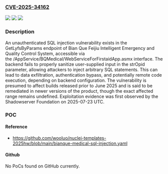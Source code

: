 ### [CVE-2025-34162](https://cve.mitre.org/cgi-bin/cvename.cgi?name=CVE-2025-34162)
![](https://img.shields.io/static/v1?label=Product&message=Bian%20Que%20Feijiu%20Intelligent%20Emergency%20and%20Quality%20Control%20System&color=blue)
![](https://img.shields.io/static/v1?label=Version&message=*%20&color=brightgreen)
![](https://img.shields.io/static/v1?label=Vulnerability&message=CWE-89%20Improper%20Neutralization%20of%20Special%20Elements%20used%20in%20an%20SQL%20Command%20('SQL%20Injection')&color=brightgreen)

### Description

An unauthenticated SQL injection vulnerability exists in the GetLyfsByParams endpoint of Bian Que Feijiu Intelligent Emergency and Quality Control System, accessible via the /AppService/BQMedical/WebServiceForFirstaidApp.asmx interface. The backend fails to properly sanitize user-supplied input in the strOpid parameter, allowing attackers to inject arbitrary SQL statements. This can lead to data exfiltration, authentication bypass, and potentially remote code execution, depending on backend configuration. The vulnerability is presumed to affect builds released prior to June 2025 and is said to be remediated in newer versions of the product, though the exact affected range remains undefined. Exploitation evidence was first observed by the Shadowserver Foundation on 2025-07-23 UTC.

### POC

#### Reference
- https://github.com/wooluo/nuclei-templates-2025hw/blob/main/bianque-medical-sql-injection.yaml

#### Github
No PoCs found on GitHub currently.

